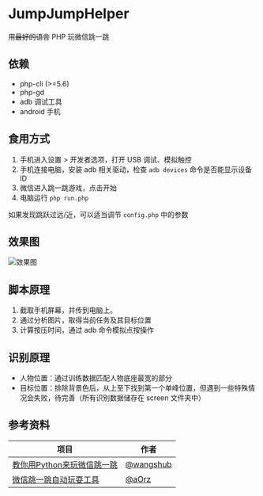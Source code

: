 # JumpJumpHelper
用~~最好的语言~~ PHP 玩微信跳一跳

## 依赖

 - php-cli (>=5.6)
 - php-gd
 - adb 调试工具
 - android 手机

## 食用方式

 1. 手机进入设置 > 开发者选项，打开 USB 调试、模拟触控
 2. 手机连接电脑，安装 adb 相关驱动，检查 `adb devices` 命令是否能显示设备 ID
 3. 微信进入跳一跳游戏，点击开始
 4. 电脑运行 `php run.php`

如果发现跳跃过远/近，可以适当调节 `config.php` 中的参数

## 效果图

![效果图](https://i.loli.net/2017/12/31/5a488c9429845.png)


## 脚本原理

 1. 截取手机屏幕，并传到电脑上。
 2. 通过分析图片，取得当前任务及其目标位置
 3. 计算按压时间，通过 adb 命令模拟点按操作

## 识别原理

 - 人物位置：通过训练数据匹配人物底座最宽的部分
 - 目标位置：排除背景色后，从上至下找到第一个单峰位置，但遇到一些特殊情况会失败，待完善（所有识别数据储存在 screen 文件夹中）


## 参考资料

|项目|作者|
|---|---|
|[教你用Python来玩微信跳一跳](https://github.com/wangshub/wechat_jump_game)|[@wangshub](https://github.com/wangshub)|
|[微信跳一跳自动玩耍工具](https://github.com/aOrz/wx_jump_game)|[@aOrz](https://github.com/aOrz)|
